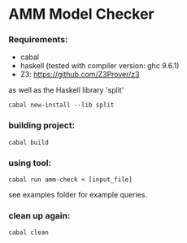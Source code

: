 # AMM Model Checker

### Requirements:

* cabal
* haskell (tested with compiler version: ghc 9.6.1)
* Z3: https://github.com/Z3Prover/z3

as well as the Haskell library 'split'
```
cabal new-install --lib split
```

### building project:

```
cabal build
```

### using tool:
```
cabal run amm-check < [input_file]
```

see examples folder for example queries. 

### clean up again:

```
cabal clean
```
